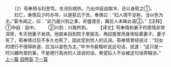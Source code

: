 　　（2）苟奉倩与妇至笃，冬月妇病热，乃出中庭自取冷，还以身熨之①。
　　妇亡，奉倩后少时亦卒，以是获讥于世。奉倩曰：“妇人德不足称，当以色为主。”裴令闻之，曰：“此乃是兴到之事，非盛德言，冀后人未昧此语②。”【注释】①中庭：庭中。
　　②兴到：兴致所到。
　　【译文】苟奉情和妻子的感情非常深厚，冬天他妻子发烧。他就亲自到院子里挨冻，再回屋里用身体贴着妻子。妻子死了，荀奉倩过后不多久也死了，因此受到世人的讥讽。荀奉情曾经说过：“妇女的德行不值得称道，应当以姿色为主。”中书令裴楷听说这句话，说道：“这只是一时兴趣所至的事，不是德行高尚的人该说的话，希望后人不会被这句话弄糊涂。”
<br>[上一篇](35_1) [回卷首](35_0) [下一篇](35_3)
